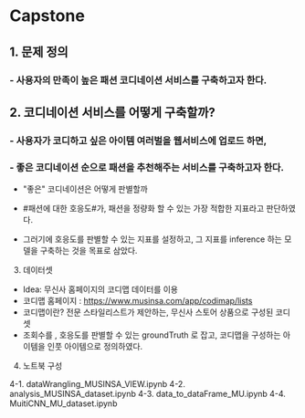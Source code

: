 # Capstone

## 1. **문제 정의**

  ### - 사용자의 만족이 높은 패션 코디네이션 서비스를 구축하고자 한다.

## 2. **코디네이션 서비스를 어떻게 구축할까?**
  ### - 사용자가 코디하고 싶은 아이템 여러벌을 웹서비스에 업로드 하면, 
  ### - 좋은 코디네이션 순으로 패션을 추천해주는 서비스를 구축하고자 한다.
    
  - "좋은" 코디네이션은 어떻게 판별할까
  
  - #패션에 대한 호응도#가, 패션을 정량화 할 수 있는 가장 적합한 지표라고 판단하였다.
  - 그러기에 호응도를 판별할 수 있는 지표를 설정하고, 그 지표를 inference 
    하는 모델을 구축하는 것을 목표로 삼았다. 
    
3. 데이터셋
  -  Idea: 무신사 홈페이지의 코디맵 데이터를 이용 
  -  코디맵 홈페이지 : https://www.musinsa.com/app/codimap/lists
  -  코디맵이란? 전문 스타일리스트가 제안하는, 무신사 스토어 상품으로 구성된 코디셋 
  -  조회수를 , 호응도를 판별할 수 있는 groundTruth 로 잡고, 코디맵을 구성하는 아이템을 
     인풋 아이템으로 정의하였다. 
     
     
 4. 노트북 구성 

4-1. dataWrangling_MUSINSA_VIEW.ipynb
4-2. analysis_MUSINSA_dataset.ipynb
4-3. data_to_dataFrame_MU.ipynb
4-4. MuitiCNN_MU_dataset.ipynb
